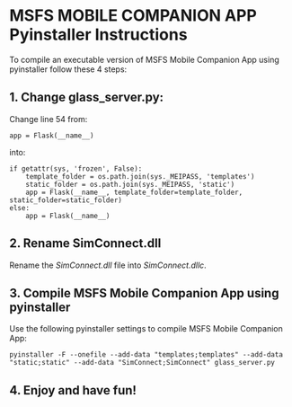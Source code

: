 # MSFS MOBILE COMPANION APP Pyinstaller Instructions

To compile an executable version of MSFS Mobile Companion App using pyinstaller follow these 4 steps:

## 1. Change glass_server.py:

Change line 54 from:

`app = Flask(__name__)`

into:

```
if getattr(sys, 'frozen', False):
    template_folder = os.path.join(sys._MEIPASS, 'templates')
    static_folder = os.path.join(sys._MEIPASS, 'static')
    app = Flask(__name__, template_folder=template_folder, static_folder=static_folder)
else:
    app = Flask(__name__)
```

## 2. Rename SimConnect.dll

Rename the *SimConnect.dll* file into *SimConnect.dllc*.

## 3. Compile MSFS Mobile Companion App using pyinstaller

Use the following pyinstaller settings to compile MSFS Mobile Companion App:

```
pyinstaller -F --onefile --add-data "templates;templates" --add-data "static;static" --add-data "SimConnect;SimConnect" glass_server.py
```

## 4. Enjoy and have fun!
